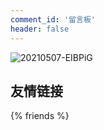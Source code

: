 ```yaml
---
comment_id: '留言板'
header: false
---
```

![20210507-EIBPiG](https://cdn.jsdelivr.net/gh/MuziShaoxing/Picture@main/image/png/20210507-EIBPiG.png)

## 友情链接

{% friends %}


